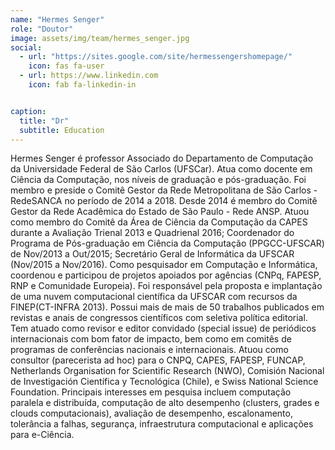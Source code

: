 ```yaml
---
name: "Hermes Senger"
role: "Doutor"
image: assets/img/team/hermes_senger.jpg
social:
  - url: "https://sites.google.com/site/hermessengershomepage/"
    icon: fas fa-user
  - url: https://www.linkedin.com
    icon: fab fa-linkedin-in


caption:
  title: "Dr"
  subtitle: Education
---
```

<p>
Hermes Senger é professor Associado do Departamento de Computação da Universidade Federal de São Carlos (UFSCar). Atua como docente em Ciência da Computação, nos níveis de graduação e pós-graduação. Foi membro e preside o Comitê Gestor da Rede Metropolitana de São Carlos - RedeSANCA no período de 2014 a 2018. Desde 2014 é membro do Comitê Gestor da Rede Acadêmica do Estado de São Paulo - Rede ANSP. Atuou como membro do Comitê da Área de Ciência da Computação da CAPES durante a Avaliação Trienal 2013 e Quadrienal 2016; Coordenador do Programa de Pós-graduação em Ciência da Computação (PPGCC-UFSCAR) de Nov/2013 a Out/2015; Secretário Geral de Informática da UFSCAR (Nov/2015 a Nov/2016). Como pesquisador em Computação e Informática, coordenou e participou de projetos apoiados por agências (CNPq, FAPESP, RNP e Comunidade Europeia). Foi responsável pela proposta e implantação de uma nuvem computacional científica da UFSCAR com recursos da FINEP(CT-INFRA 2013). Possui mais de mais de 50 trabalhos publicados em revistas e anais de congressos científicos com seletiva política editorial. Tem atuado como revisor e editor convidado (special issue) de periódicos internacionais com bom fator de impacto, bem como em comitês de programas de conferências nacionais e internacionais. Atuou como consultor (parecerista ad hoc) para o CNPQ, CAPES, FAPESP, FUNCAP, Netherlands Organisation for Scientific Research (NWO), Comisión Nacional de Investigación Científica y Tecnológica (Chile), e Swiss National Science Foundation. Principais interesses em pesquisa incluem computação paralela e distribuída, computação de alto desempenho (clusters, grades e clouds computacionais), avaliação de desempenho, escalonamento, tolerância a falhas, segurança, infraestrutura computacional e aplicações para e-Ciência.
</p>
 